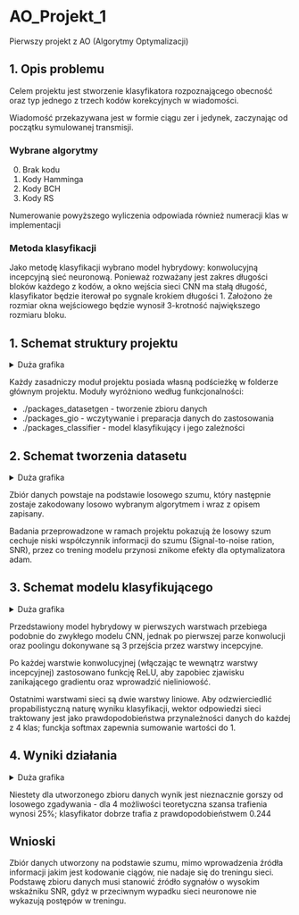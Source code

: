 # AO_Projekt_1
Pierwszy projekt z AO (Algorytmy Optymalizacji)

## 1. Opis problemu
<p>Celem projektu jest stworzenie klasyfikatora rozpoznającego obecność oraz typ jednego z trzech kodów korekcyjnych w wiadomości.</p>
<p>Wiadomość przekazywana jest w formie ciągu zer i jedynek, zaczynając od początku symulowanej transmisji.</p>

### Wybrane algorytmy
<ol start='0'>
  <li>Brak kodu</li>
  <li>Kody Hamminga</li>
  <li>Kody BCH</li>
  <li>Kody RS</li>
</ol>

<p>Numerowanie powyższego wyliczenia odpowiada również numeracji klas w implementacji</p>

### Metoda klasyfikacji
Jako metodę klasyfikacji wybrano model hybrydowy: konwolucyjną incepcyjną sieć neuronową. Ponieważ rozważany jest zakres długości bloków każdego z kodów, a okno wejścia sieci CNN ma stałą długość, klasyfikator będzie iterował po sygnale krokiem długości 1. Założono że rozmiar okna wejściowego będzie wynosił 3-krotność największego rozmiaru bloku.

## 1. Schemat struktury projektu
<details>
  <summary>Duża grafika</summary>

  ![alt text](https://i.imgur.com/hsHuMpx.jpg)
</details>
<p>Każdy zasadniczy moduł projektu posiada własną podścieżkę w folderze głównym projektu. Moduły wyróżniono według funkcjonalności:</p>
<ul>
  <li>./packages_datasetgen - tworzenie zbioru danych</li>
  <li>./packages_gio - wczytywanie i preparacja danych do zastosowania</li>
  <li>./packages_classifier - model klasyfikujący i jego zależności</li>
</ul>

## 2. Schemat tworzenia datasetu
<details>
  <summary>Duża grafika</summary>

  ![alt text](https://i.imgur.com/XhlgDxg.jpg)
</details>
<p>Zbiór danych powstaje na podstawie losowego szumu, który następnie zostaje zakodowany losowo wybranym algorytmem i wraz z opisem zapisany.</p>
<p>Badania przeprowadzone w ramach projektu pokazują że losowy szum cechuje niski współczynnik informacji do szumu (Signal-to-noise ration, SNR), przez co trening modelu przynosi znikome efekty dla optymalizatora adam.</p>

## 3. Schemat modelu klasyfikującego
<details>
  <summary>Duża grafika</summary>

  ![alt text](https://i.imgur.com/BXeJ7nn.jpg)
</details>
<p>Przedstawiony model hybrydowy w pierwszych warstwach przebiega podobnie do zwykłego modelu CNN, jednak po pierwszej parze konwolucji oraz poolingu dokonywane są 3 przejścia przez warstwy incepcyjne.</p>
<p>Po każdej warstwie konwolucyjnej (włączając te wewnątrz warstwy incepcyjnej) zastosowano funkcję ReLU, aby zapobiec zjawisku zanikającego gradientu oraz wprowadzić nieliniowość.</p>
<p>Ostatnimi warstwami sieci są dwie warstwy liniowe. Aby odzwierciedlić propabilistyczną naturę wyniku klasyfikacji, wektor odpowiedzi sieci traktowany jest jako prawdopodobieństwa przynależności danych do każdej z 4 klas; funckja softmax zapewnia sumowanie wartości do 1.</p>

<!-- ### 4.1. Szczegółowy schemat sieci konwolucyjnej
<details>
  <summary>Duża grafika</summary>

  ![GRAFIKA W PRZYGOTOWANIU](http://url/to/img.png)
</details>
Opis Lorem Ipsum -->

## 4. Wyniki działania
<details>
  <summary>Duża grafika</summary>

  ![alt text](https://i.imgur.com/rl8QAel.png)
</details>
<p>Niestety dla utworzonego zbioru danych wynik jest nieznacznie gorszy od losowego zgadywania - dla 4 możliwości teoretyczna szansa trafienia wynosi 25%; klasyfikator dobrze trafia z prawdopodobieństwem 0.244</p>

## Wnioski
Zbiór danych utworzony na podstawie szumu, mimo wprowadzenia źródła informacji jakim jest kodowanie ciągów, nie nadaje się do treningu sieci. Podstawę zbioru danych musi stanowić źródło sygnałów o wysokim wskaźniku SNR, gdyż w przeciwnym wypadku sieci neuronowe nie wykazują postępów w treningu.
